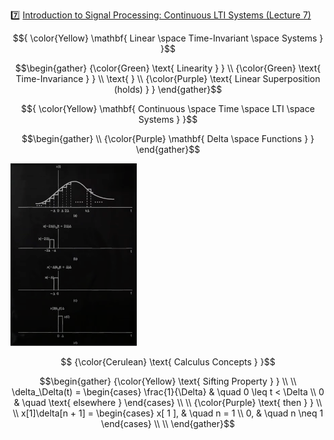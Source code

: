 :seven: [Introduction to Signal Processing: Continuous LTI Systems (Lecture 7)](https://youtu.be/lmH1UGCtvG8)


$${
\color{Yellow} \mathbf{ Linear \space Time-Invariant \space Systems } 
}$$

```math
\begin{gather}
   {\color{Green} \text{ Linearity  } } \\
   {\color{Green} \text{ Time-Invariance } } \\
   \text{   } \\
   {\color{Purple} \text{ Linear Superposition (holds) } }
\end{gather}
```

$${
\color{Yellow} \mathbf{ Continuous \space Time \space LTI \space Systems } 
}$$

```math
\begin{gather}
   \\
   {\color{Purple} \mathbf{ Delta \space Functions } }
\end{gather}
```

<img src=images/calculus-concepts.png width=40% height=40% > </img>

```math
   {\color{Cerulean} \text{ Calculus Concepts } }
```

```math
\begin{gather}
   {\color{Yellow} \text{ Sifting Property } } \\
   \\
    \delta_\Delta(t) =
      \begin{cases}
        \frac{1}{\Delta}   & \quad 0 \leq t < \Delta \\
        0         & \quad \text{ elsewhere }
      \end{cases} \\
    \\
   {\color{Purple} \text{ then } } \\
    \\
    x[1]\delta[n + 1] =
      \begin{cases}
        x[ 1 ],   & \quad n = 1 \\
        0,        & \quad n \neq 1
      \end{cases} \\
    \\
\end{gather}
```

